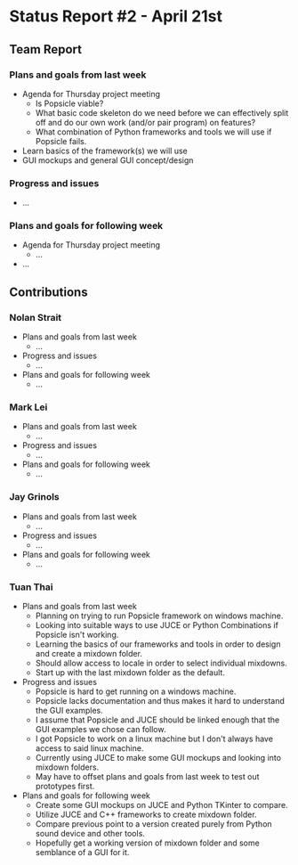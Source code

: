 # Status Report #2 - April 21st

## Team Report


### Plans and goals from last week

*   Agenda for Thursday project meeting
    *   Is Popsicle viable?
    *   What basic code skeleton do we need before we can effectively split off and do our own work (and/or pair program) on features?
    *   What combination of Python frameworks and tools we will use if Popsicle fails.
*   Learn basics of the framework(s) we will use
*   GUI mockups and general GUI concept/design


### Progress and issues

*   ...


### Plans and goals for following week

*   Agenda for Thursday project meeting
    *   …
*   ...



## Contributions


### Nolan Strait

*   Plans and goals from last week
    *   ...
*   Progress and issues
    *   ...
*   Plans and goals for following week
    *   ...


### Mark Lei

*   Plans and goals from last week
    *   ...
*   Progress and issues
    *   ...
*   Plans and goals for following week
    *   …


### Jay Grinols

*   Plans and goals from last week
    *   ...
*   Progress and issues
    *   ...
*   Plans and goals for following week
    *   …


### Tuan Thai

*   Plans and goals from last week
    *   Planning on trying to run Popsicle framework on windows machine.
    *   Looking into suitable ways to use JUCE or Python Combinations if Popsicle isn't working.
    *   Learning the basics of our frameworks and tools in order to design and create a mixdown folder.
    *   Should allow access to locale in order to select individual mixdowns.
    *   Start up with the last mixdown folder as the default.
*   Progress and issues
    *   Popsicle is hard to get running on a windows machine.
    *   Popsicle lacks documentation and thus makes it hard to understand the GUI examples.
    *   I assume that Popsicle and JUCE should be linked enough that the GUI examples we chose can follow.
    *   I got Popsicle to work on a linux machine but I don't always have access to said linux machine.
    *   Currently using JUCE to make some GUI mockups and looking into mixdown folders.
    *   May have to offset plans and goals from last week to test out prototypes first.
*   Plans and goals for following week
    *   Create some GUI mockups on JUCE and Python TKinter to compare.
    *   Utilize JUCE and C++ frameworks to create mixdown folder.
    *   Compare previous point to a version created purely from Python sound device and other tools.
    *   Hopefully get a working version of mixdown folder and some semblance of a GUI for it.
